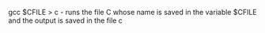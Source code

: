 gcc $CFILE > c - runs the file C whose name is saved in the variable $CFILE and the output is saved in the file c
